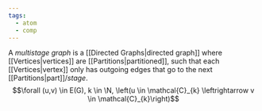 ```yaml
---
tags:
  - atom
  - comp
---
```

A *multistage graph* is a [[Directed Graphs|directed graph]] where [[Vertices|vertices]] are [[Partitions|partitioned]], such that each [[Vertices|vertex]] only has outgoing edges that go to the next [[Partitions|part]]/*stage*.
$$\forall (u,v) \in E(G), k \in \N, \left(u \in \mathcal{C}_{k} \leftrightarrow v \in \mathcal{C}_{k}\right)$$